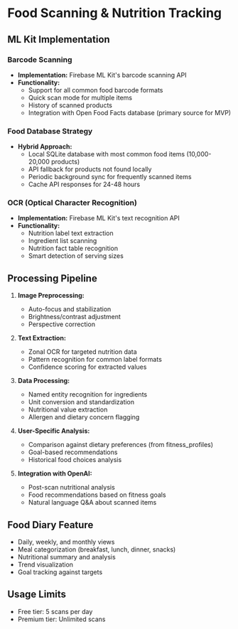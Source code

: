 # Food Scanning & Nutrition Tracking

## ML Kit Implementation

### Barcode Scanning
- **Implementation:** Firebase ML Kit's barcode scanning API
- **Functionality:**
  - Support for all common food barcode formats
  - Quick scan mode for multiple items
  - History of scanned products
  - Integration with Open Food Facts database (primary source for MVP)

### Food Database Strategy
- **Hybrid Approach:**
  - Local SQLite database with most common food items (10,000-20,000 products)
  - API fallback for products not found locally
  - Periodic background sync for frequently scanned items
  - Cache API responses for 24-48 hours

### OCR (Optical Character Recognition)
- **Implementation:** Firebase ML Kit's text recognition API
- **Functionality:**
  - Nutrition label text extraction
  - Ingredient list scanning
  - Nutrition fact table recognition
  - Smart detection of serving sizes

## Processing Pipeline
1. **Image Preprocessing:**
   - Auto-focus and stabilization
   - Brightness/contrast adjustment
   - Perspective correction
   
2. **Text Extraction:**
   - Zonal OCR for targeted nutrition data
   - Pattern recognition for common label formats
   - Confidence scoring for extracted values
   
3. **Data Processing:**
   - Named entity recognition for ingredients
   - Unit conversion and standardization
   - Nutritional value extraction
   - Allergen and dietary concern flagging

4. **User-Specific Analysis:**
   - Comparison against dietary preferences (from fitness_profiles)
   - Goal-based recommendations
   - Historical food choices analysis
   
5. **Integration with OpenAI:**
   - Post-scan nutritional analysis
   - Food recommendations based on fitness goals
   - Natural language Q&A about scanned items

## Food Diary Feature
- Daily, weekly, and monthly views
- Meal categorization (breakfast, lunch, dinner, snacks)
- Nutritional summary and analysis
- Trend visualization
- Goal tracking against targets

## Usage Limits
- Free tier: 5 scans per day
- Premium tier: Unlimited scans